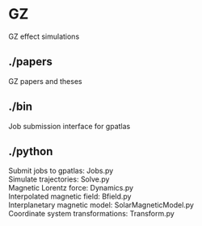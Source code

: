 # GZ
GZ effect simulations  

## ./papers
GZ papers and theses  

## ./bin
Job submission interface for gpatlas  

## ./python
Submit jobs to gpatlas: Jobs.py  
Simulate trajectories: Solve.py  
Magnetic Lorentz force: Dynamics.py  
Interpolated magnetic field: Bfield.py  
Interplanetary magnetic model: SolarMagneticModel.py  
Coordinate system transformations: Transform.py  